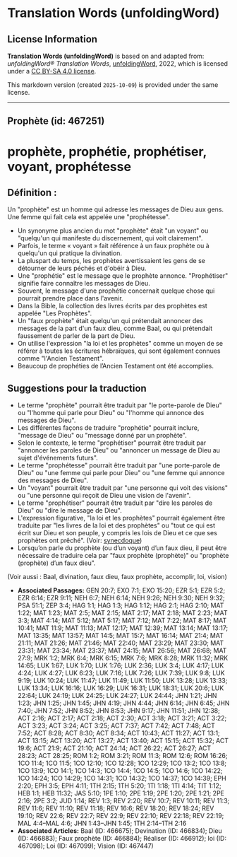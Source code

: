 # Translation Words (unfoldingWord)

## License Information

**Translation Words (unfoldingWord)** is based on and adapted from: _unfoldingWord® Translation Words_, [unfoldingWord](https://unfoldingword.org/utw), 2022, which is licensed under a [CC BY-SA 4.0 license](https://creativecommons.org/licenses/by-sa/4.0/legalcode.en).

This markdown version (created `2025-10-09`) is provided under the same license.



--------------------------------

## Prophète (id: 467251)

prophète, prophétie, prophétiser, voyant, prophétesse
=====================================================

Définition :
------------

Un "prophète" est un homme qui adresse les messages de Dieu aux gens. Une femme qui fait cela est appelée une "prophétesse".

* Un synonyme plus ancien du mot "prophète" était "un voyant" ou "quelqu'un qui manifeste du discernement, qui voit clairement".
* Parfois, le terme « voyant » fait référence à un faux prophète ou à quelqu'un qui pratique la divination.
* La pluspart du temps, les prophètes avertissaient les gens de se détourner de leurs péchés et d'obéir à Dieu.
* Une "prophétie" est le message que le prophète annonce. "Prophétiser" signifie faire connaître les messages de Dieu.
* Souvent, le message d'une prophétie concernait quelque chose qui pourrait prendre place dans l'avenir.
* Dans la Bible, la collection des livres écrits par des prophètes est appelée "Les Prophètes".
* Un "faux prophète" était quelqu'un qui prétendait annoncer des messages de la part d'un faux dieu, comme Baal, ou qui prétendait faussement de parler de la part de Dieu.
* On utilise l'expression "la loi et les prophètes" comme un moyen de se référer à toutes les écritures hébraïques, qui sont également connues comme "l'Ancien Testament".
* Beaucoup de prophéties de l’Ancien Testament ont été accomplies.

Suggestions pour la traduction
------------------------------

* Le terme "prophète" pourrait être traduit par "le porte\-parole de Dieu" ou "l'homme qui parle pour Dieu" ou "l'homme qui annonce des messages de Dieu".
* Les différentes façons de traduire "prophétie" pourrait inclure, "message de Dieu" ou "message donné par un prophète".
* Selon le contexte, le terme "prophétiser" pourrait être traduit par "annoncer les paroles de Dieu" ou "annoncer un message de Dieu au sujet d'événements futurs".
* Le terme "prophétesse" pourrait être traduit par "une porte\-parole de Dieu" ou "une femme qui parle pour Dieu" ou "une femme qui annonce des messages de Dieu".
* Un "voyant" pourrait être traduit par "une personne qui voit des visions" ou "une personne qui reçoit de Dieu une vision de l'avenir".
* Le terme "prophétiser" pourrait être traduit par "dire les paroles de Dieu" ou "dire le message de Dieu".
* L'expression figurative, "la loi et les prophètes" pourrait également être traduite par "les livres de la loi et des prophètes" ou "tout ce qui est écrit sur Dieu et son peuple, y compris les lois de Dieu et ce que ses prophètes ont prêché". (Voir: [synecdoque](rc://en/ta/man/translate/figs-synecdoche))
* Lorsqu’on parle du prophète (ou d’un voyant) d’un faux dieu, il peut être nécessaire de traduire cela par "faux prophète (prophète)" ou "prophète (prophète) d’un faux dieu".

(Voir aussi : Baal, divination, faux dieu, faux prophète, accomplir, loi, vision)

* **Associated Passages:** GEN 20:7; EXO 7:1; EXO 15:20; EZR 5:1; EZR 5:2; EZR 6:14; EZR 9:11; NEH 6:7; NEH 6:14; NEH 9:26; NEH 9:30; NEH 9:32; PSA 51:1; ZEP 3:4; HAG 1:1; HAG 1:3; HAG 1:12; HAG 2:1; HAG 2:10; MAT 1:22; MAT 1:23; MAT 2:5; MAT 2:15; MAT 2:17; MAT 2:18; MAT 2:23; MAT 3:3; MAT 4:14; MAT 5:12; MAT 5:17; MAT 7:12; MAT 7:22; MAT 8:17; MAT 10:41; MAT 11:9; MAT 11:13; MAT 12:17; MAT 12:39; MAT 13:14; MAT 13:17; MAT 13:35; MAT 13:57; MAT 14:5; MAT 15:7; MAT 16:14; MAT 21:4; MAT 21:11; MAT 21:26; MAT 21:46; MAT 22:40; MAT 23:29; MAT 23:30; MAT 23:31; MAT 23:34; MAT 23:37; MAT 24:15; MAT 26:56; MAT 26:68; MAT 27:9; MRK 1:2; MRK 6:4; MRK 6:15; MRK 7:6; MRK 8:28; MRK 11:32; MRK 14:65; LUK 1:67; LUK 1:70; LUK 1:76; LUK 2:36; LUK 3:4; LUK 4:17; LUK 4:24; LUK 4:27; LUK 6:23; LUK 7:16; LUK 7:26; LUK 7:39; LUK 9:8; LUK 9:19; LUK 10:24; LUK 11:47; LUK 11:49; LUK 11:50; LUK 13:28; LUK 13:33; LUK 13:34; LUK 16:16; LUK 16:29; LUK 16:31; LUK 18:31; LUK 20:6; LUK 22:64; LUK 24:19; LUK 24:25; LUK 24:27; LUK 24:44; JHN 1:21; JHN 1:23; JHN 1:25; JHN 1:45; JHN 4:19; JHN 4:44; JHN 6:14; JHN 6:45; JHN 7:40; JHN 7:52; JHN 8:52; JHN 8:53; JHN 9:17; JHN 11:51; JHN 12:38; ACT 2:16; ACT 2:17; ACT 2:18; ACT 2:30; ACT 3:18; ACT 3:21; ACT 3:22; ACT 3:23; ACT 3:24; ACT 3:25; ACT 7:37; ACT 7:42; ACT 7:48; ACT 7:52; ACT 8:28; ACT 8:30; ACT 8:34; ACT 10:43; ACT 11:27; ACT 13:1; ACT 13:15; ACT 13:20; ACT 13:27; ACT 13:40; ACT 15:15; ACT 15:32; ACT 19:6; ACT 21:9; ACT 21:10; ACT 24:14; ACT 26:22; ACT 26:27; ACT 28:23; ACT 28:25; ROM 1:2; ROM 3:21; ROM 11:3; ROM 12:6; ROM 16:26; 1CO 11:4; 1CO 11:5; 1CO 12:10; 1CO 12:28; 1CO 12:29; 1CO 13:2; 1CO 13:8; 1CO 13:9; 1CO 14:1; 1CO 14:3; 1CO 14:4; 1CO 14:5; 1CO 14:6; 1CO 14:22; 1CO 14:24; 1CO 14:29; 1CO 14:31; 1CO 14:32; 1CO 14:37; 1CO 14:39; EPH 2:20; EPH 3:5; EPH 4:11; 1TH 2:15; 1TH 5:20; 1TI 1:18; 1TI 4:14; TIT 1:12; HEB 1:1; HEB 11:32; JAS 5:10; 1PE 1:10; 2PE 1:19; 2PE 1:20; 2PE 1:21; 2PE 2:16; 2PE 3:2; JUD 1:14; REV 1:3; REV 2:20; REV 10:7; REV 10:11; REV 11:3; REV 11:6; REV 11:10; REV 11:18; REV 16:6; REV 18:20; REV 18:24; REV 19:10; REV 22:6; REV 22:7; REV 22:9; REV 22:10; REV 22:18; REV 22:19; MAL 4:4–MAL 4:6; JHN 1:43–JHN 1:45; 1TH 2:14–1TH 2:16
* **Associated Articles:** Baal (ID: 466675); Devination  (ID: 466834); Dieu (ID: 466883); Faux prophète (ID: 466884); Réaliser (ID: 466912); loi (ID: 467098); Loi (ID: 467099); Vision (ID: 467447)

